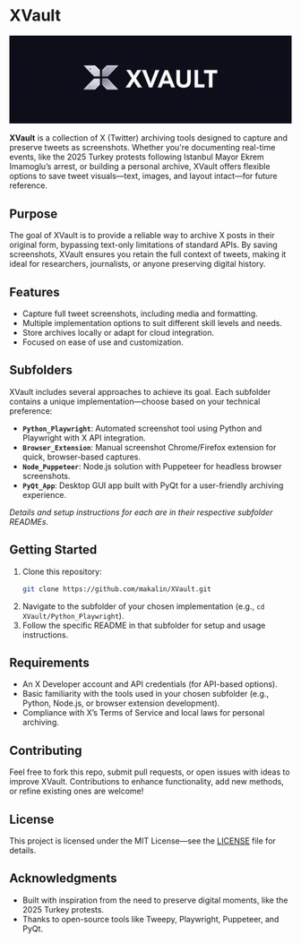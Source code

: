 # XVault

![XVault Logo](xvault_logo.png)

**XVault** is a collection of X (Twitter) archiving tools designed to capture and preserve tweets as screenshots. Whether you're documenting real-time events, like the 2025 Turkey protests following Istanbul Mayor Ekrem Imamoglu’s arrest, or building a personal archive, XVault offers flexible options to save tweet visuals—text, images, and layout intact—for future reference.

## Purpose
The goal of XVault is to provide a reliable way to archive X posts in their original form, bypassing text-only limitations of standard APIs. By saving screenshots, XVault ensures you retain the full context of tweets, making it ideal for researchers, journalists, or anyone preserving digital history.

## Features
- Capture full tweet screenshots, including media and formatting.
- Multiple implementation options to suit different skill levels and needs.
- Store archives locally or adapt for cloud integration.
- Focused on ease of use and customization.

## Subfolders
XVault includes several approaches to achieve its goal. Each subfolder contains a unique implementation—choose based on your technical preference:

- **`Python_Playwright`**: Automated screenshot tool using Python and Playwright with X API integration.
- **`Browser_Extension`**: Manual screenshot Chrome/Firefox extension for quick, browser-based captures.
- **`Node_Puppeteer`**: Node.js solution with Puppeteer for headless browser screenshots.
- **`PyQt_App`**: Desktop GUI app built with PyQt for a user-friendly archiving experience.

*Details and setup instructions for each are in their respective subfolder READMEs.*

## Getting Started
1. Clone this repository:
   ```bash
   git clone https://github.com/makalin/XVault.git
   ```
2. Navigate to the subfolder of your chosen implementation (e.g., `cd XVault/Python_Playwright`).
3. Follow the specific README in that subfolder for setup and usage instructions.

## Requirements
- An X Developer account and API credentials (for API-based options).
- Basic familiarity with the tools used in your chosen subfolder (e.g., Python, Node.js, or browser extension development).
- Compliance with X’s Terms of Service and local laws for personal archiving.

## Contributing
Feel free to fork this repo, submit pull requests, or open issues with ideas to improve XVault. Contributions to enhance functionality, add new methods, or refine existing ones are welcome!

## License
This project is licensed under the MIT License—see the [LICENSE](LICENSE) file for details.

## Acknowledgments
- Built with inspiration from the need to preserve digital moments, like the 2025 Turkey protests.
- Thanks to open-source tools like Tweepy, Playwright, Puppeteer, and PyQt.
